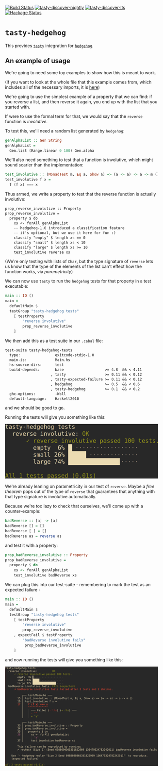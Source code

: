 [![Build Status](https://travis-ci.org/qfpl/tasty-hedgehog.svg?branch=master)](https://travis-ci.org/qfpl/tasty-hedgehog)
[![tasty-discover-nightly](http://stackage.org/package/tasty-hedgehog/badge/nightly)](http://stackage.org/nightly/package/tasty-hedgehog)
[![tasty-discover-lts](http://stackage.org/package/tasty-hedgehog/badge/lts)](http://stackage.org/lts/package/tasty-hedgehog)
[![Hackage Status](https://img.shields.io/hackage/v/tasty-hedgehog.svg)](http://hackage.haskell.org/package/tasty-hedgehog)

# `tasty-hedgehog`

This provides [`tasty`]( https://hackage.haskell.org/package/tasty) integration for [`hedgehog`]( https://hackage.haskell.org/package/hedgehog).

## An example of usage

We're going to need some toy examples to show how this is meant to work.

(If you want to look at the whole file that this example comes from, which includes all of the necessary imports, it is [here](https://github.com/qfpl/tasty-hedgehog/blob/master/test/Main.hs))

We're going to use the simplest example of a property that we can find: if you reverse a list, and then reverse it again, you end up with the list that you started with.

If were to use the formal term for that, we would say that the `reverse` function is _involutive_.

To test this, we'll need a random list generated by `hedgehog`:
```haskell
genAlphaList :: Gen String
genAlphaList =
  Gen.list (Range.linear 0 100) Gen.alpha
```

We'll also need something to test that a function is involutive, which might sound scarier than the implementation:
```haskell
test_involutive :: (MonadTest m, Eq a, Show a) => (a -> a) -> a -> m ()
test_involutive f x =
  f (f x) === x
```

Thus armed, we write a property to test that the reverse function is actually involutive:
```
prop_reverse_involutive :: Property
prop_reverse_involutive =
  property $ do
    xs <- forAll genAlphaList
    -- hedgehog-1.0 introduced a classification feature
    -- it's optional, but we use it here for fun :)
    classify "empty" $ length xs == 0
    classify "small" $ length xs < 10
    classify "large" $ length xs >= 10
    test_involutive reverse xs
```

(We're only testing with lists of `Char`, but the type signature of `reverse` lets us know that the type of the elements of the list can't effect how the function works, via _parametricity_)

We can now use `tasty` to run the `hedgehog` tests for that property in a test executable:
```haskell
main :: IO ()
main =
  defaultMain $
  testGroup "tasty-hedgehog tests"
    [ testProperty
        "reverse involutive"
        prop_reverse_involutive
    ]
```

We then add this as a test suite in our `.cabal` file:
```
test-suite tasty-hedgehog-tests
  type:                exitcode-stdio-1.0
  main-is:             Main.hs
  hs-source-dirs:      test
  build-depends:       base                   >= 4.8  && < 4.11
                     , tasty                  >= 0.11 && < 0.12
                     , tasty-expected-failure >= 0.11 && < 0.12
                     , hedgehog               >= 0.5  && < 0.6
                     , tasty-hedgehog         >= 0.1  && < 0.2
  ghc-options:         -Wall
  default-language:    Haskell2010
```
and we should be good to go.

Running the tests will give you something like this:

![success example](./images/success.png)

We're already leaning on parametricity in our test of `reverse`.
Maybe a _free theorem_ pops out of the type of `reverse` that guarantees that anything with that type signature is involutive automatically.

Because we're too lazy to check that ourselves, we'll come up with a counter-example:
```haskell
badReverse :: [a] -> [a]
badReverse [] = []
badReverse [_] = []
badReverse as = reverse as
```
and test it with a property:
```haskell
prop_badReverse_involutive :: Property
prop_badReverse_involutive =
  property $ do
    xs <- forAll genAlphaList
    test_involutive badReverse xs
```

We can plug this into our test-suite - remembering to mark the test as an expected failure -
```haskell
main :: IO ()
main =
  defaultMain $
  testGroup "tasty-hedgehog tests"
    [ testProperty
        "reverse involutive"
        prop_reverse_involutive
    , expectFail $ testProperty
        "badReverse involutive fails"
         prop_badReverse_involutive
    ]
```
and now running the tests will give you something like this:

![success and failure example](./images/failure.png)

